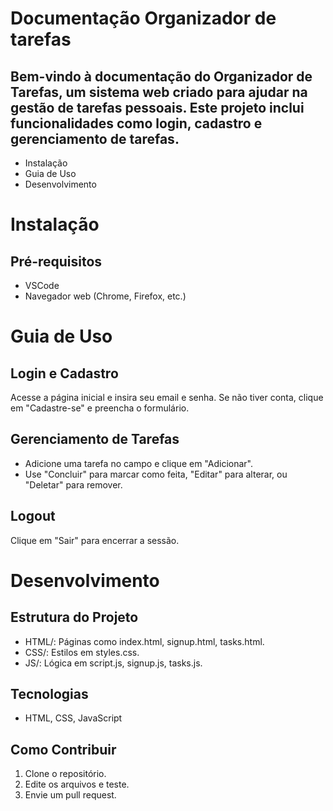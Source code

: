 # Documentação Organizador de tarefas 

## Bem-vindo à documentação do Organizador de Tarefas, um sistema web criado para ajudar na gestão de tarefas pessoais. Este projeto inclui funcionalidades como login, cadastro e gerenciamento de tarefas.

- Instalação
- Guia de Uso
- Desenvolvimento


# Instalação

## Pré-requisitos

- VSCode
- Navegador web (Chrome, Firefox, etc.)
# Guia de Uso

## Login e Cadastro
Acesse a página inicial e insira seu email e senha. Se não tiver conta, clique em "Cadastre-se" e preencha o formulário.

## Gerenciamento de Tarefas
- Adicione uma tarefa no campo e clique em "Adicionar".
- Use "Concluir" para marcar como feita, "Editar" para alterar, ou "Deletar" para remover.

## Logout
Clique em "Sair" para encerrar a sessão.

# Desenvolvimento

## Estrutura do Projeto
- HTML/: Páginas como index.html, signup.html, tasks.html.
- CSS/: Estilos em styles.css.
- JS/: Lógica em script.js, signup.js, tasks.js.

## Tecnologias
- HTML, CSS, JavaScript


## Como Contribuir
1. Clone o repositório.
2. Edite os arquivos e teste.
3. Envie um pull request.


